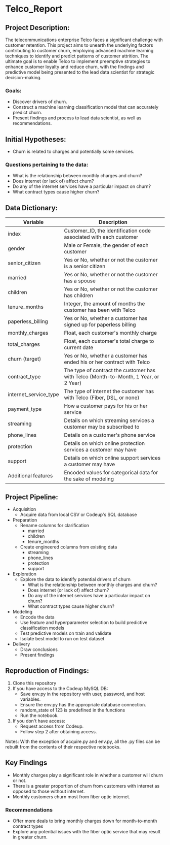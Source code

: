 # Telco_Report

## Project Description:
The telecommunications enterprise Telco faces a significant challenge with customer retention. This project aims to unearth the underlying factors contributing to customer churn, employing advanced machine learning techniques to identify and predict patterns of customer attrition. The ultimate goal is to enable Telco to implement preemptive strategies to enhance customer loyalty and reduce churn, with the findings and predictive model being presented to the lead data scientist for strategic decision-making.

### Goals:
- Discover drivers of churn.
- Construct a machine learning classification model that can accurately predict churn.
- Present findings and process to lead data scientist, as well as recommendations.

## Initial Hypotheses:
- Churn is related to charges and potentially some services.

### Questions pertaining to the data:
- What is the relationship between monthly charges and churn?
- Does internet (or lack of) affect churn? 
- Do any of the internet services have a particular impact on churn?
- What contract types cause higher churn?

## Data Dictionary:
| Variable | Description |
| -------- | ----------- |
| index | Customer_ID, the identification code associated with each customer |
| gender | Male or Female, the gender of each customer |
| senior_citizen | Yes or No, whether or not the customer is a senior citizen |
| married | Yes or No, whether or not the customer has a spouse |
| children | Yes or No, whether or not the customer has children |
| tenure_months | Integer, the amount of months the customer has been with Telco |
| paperless_billing | Yes or No, whether a customer has signed up for paperless billing |
| monthly_charges | Float, each customer's monthly charge |
| total_charges | Float, each customer's total charge to current date |
| churn (target) | Yes or No, whether a customer has ended his or her contract with Telco |
| contract_type | The type of contract the customer has with Telco (Month-to-Month, 1 Year, or 2 Year) |
| internet_service_type | The type of internet the customer has with Telco (Fiber, DSL, or none) |
| payment_type | How a customer pays for his or her service |
| streaming | Details on which streaming services a customer may be subscribed to |
| phone_lines | Details on a customer's phone service |
| protection | Details on which online protection services a customer may have |
| support | Details on which online support services a customer may have |
| Additional features | Encoded values for categorical data for the sake of modeling |

## Project Pipeline:
- Acquisition
    - Acquire data from local CSV or Codeup's SQL database
- Preparation
    - Rename columns for clarification
        - married
        - children
        - tenure_months
    - Create engineered columns from existing data
        - streaming
        - phone_lines
        - protection
        - support
- Exploration
    - Explore the data to identify potential drivers of churn
        - What is the relationship between monthly charges and churn?
        - Does internet (or lack of) affect churn? 
        - Do any of the internet services have a particular impact on churn?
        - What contract types cause higher churn?
- Modeling
    - Encode the data
    - Use feature and hyperparameter selection to build predictive classification models
    - Test predictive models on train and validate
    - Isolate best model to run on test dataset
- Delivery
    - Draw conclusions
    - Present findings

## Reproduction of Findings:
1. Clone this repository
2. If you have access to the Codeup MySQL DB:
    - Save env.py in the repository with user, password, and host variables.
    - Ensure the env.py has the appropriate database connection.
    - random_state of 123 is predefined in the functions
    - Run the notebook.
3. If you don't have access:
    - Request access from Codeup.
    - Follow step 2 after obtaining access.

Notes: With the exception of acquire.py and env.py, all the .py files can be rebuilt from the contents of their respective notebooks.

## Key Findings
- Monthly charges play a significant role in whether a customer will churn or not.
- There is a greater proportion of churn from customers with internet as opposed to those without internet.
- Monthly customers churn most from fiber optic internet.

### Recommendations
- Offer more deals to bring monthly charges down for month-to-month contract types
- Explore any potential issues with the fiber optic service that may result in greater churn.